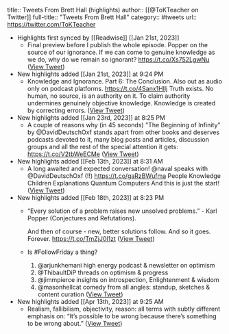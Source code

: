 title:: Tweets From Brett Hall (highlights)
author:: [[@ToKTeacher on Twitter]]
full-title:: "Tweets From Brett Hall"
category:: #tweets
url:: https://twitter.com/ToKTeacher

- Highlights first synced by [[Readwise]] [[Jan 21st, 2023]]
	- Final preview before I publish the whole episode. Popper on the source of our ignorance. If we can come to genuine knowledge as we do, why do we remain so ignorant? https://t.co/Xs752LgwNu ([View Tweet](https://twitter.com/ToKTeacher/status/1616602121146859523))
- New highlights added [[Jan 21st, 2023]] at 9:24 PM
	- Knowledge and Ignorance.
	  Part 6: The Conclusion.
	  Also out as audio only on podcast platforms.
	  https://t.co/4Sanx1HIlj
	  Truth exists.
	  No human, no source, is an authority on it. 
	  To claim authority undermines genuinely objective knowledge.
	  Knowledge is created by correcting errors. ([View Tweet](https://twitter.com/ToKTeacher/status/1616677031147884544))
- New highlights added [[Jan 23rd, 2023]] at 8:25 PM
	- A couple of reasons why (in 45 seconds) "The Beginning of Infinity" by @DavidDeutschOxf stands apart from other books and deserves podcasts devoted to it, many blog posts and articles, discussion groups and all the rest of the special attention it gets: https://t.co/V2tbWeECMe ([View Tweet](https://twitter.com/ToKTeacher/status/1617424261483991040))
- New highlights added [[Feb 13th, 2023]] at 8:31 AM
	- A long awaited and expected conversation! @naval speaks with @DavidDeutschOxf  (!!)  https://t.co/gaRzBWufma 
	  People
	  Knowledge
	  Children
	  Explanations 
	  Quantum Computers
	  And this is just the start! ([View Tweet](https://twitter.com/ToKTeacher/status/1624643756631949312))
- New highlights added [[Feb 18th, 2023]] at 8:23 PM
	- “Every solution of a problem raises new unsolved problems.” - Karl Popper (Conjectures and Refutations).
	  
	  And then of course - new, better solutions follow. And so it goes. Forever. https://t.co/TmZjJ0l1zt ([View Tweet](https://twitter.com/ToKTeacher/status/1626831849464156160))
	- Is #FollowFriday a thing?
	  1. @arjunkhemani high energy podcast & newsletter on optimism
	  2. @ThibaultDiP threads on optimism & progress
	  3. @jimmpierce insights on introspection, Enlightenment & wisdom
	  4. @masonhellcat comedy from all angles: standup, sketches & content curation ([View Tweet](https://twitter.com/ToKTeacher/status/1626574435091365888))
- New highlights added [[Apr 13th, 2023]] at 9:25 AM
	- Realism, fallibilism, objectivity, reason: all terms with subtly different emphasis on: “It’s possible to be wrong because there’s something to be wrong about.” ([View Tweet](https://twitter.com/ToKTeacher/status/1646045378016579589))